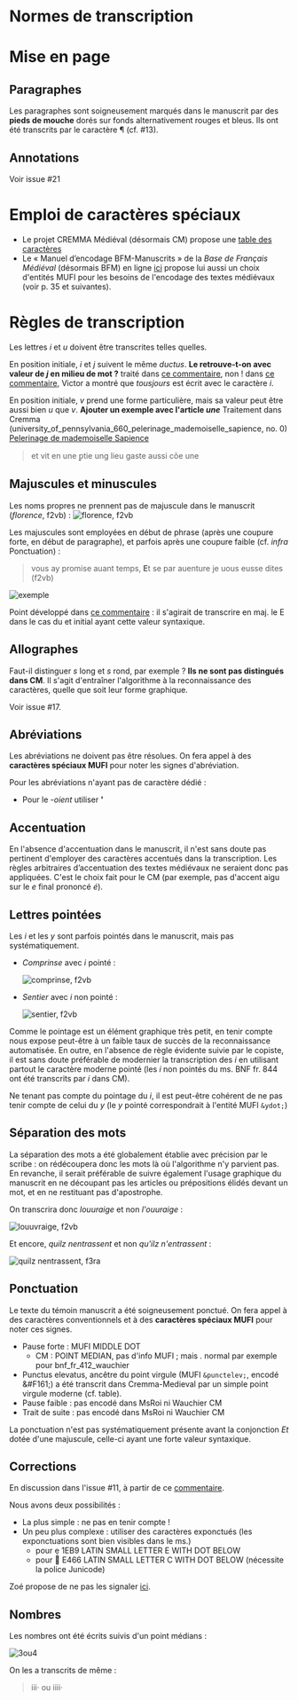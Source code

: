 Normes de transcription
====

# Mise en page
## Paragraphes
Les paragraphes sont soigneusement marqués dans le manuscrit par des **pieds de mouche** dorés sur fonds alternativement rouges et bleus. Ils ont été transcrits par le caractère ¶ (cf. #13).

## Annotations
Voir issue #21

# Emploi de caractères spéciaux
- Le projet CREMMA Médiéval (désormais CM) propose une [table des caractères](https://github.com/HTR-United/cremma-medieval/blob/main/table.csv)
- Le « Manuel d’encodage BFM-Manuscrits » de la *Base de Français Médiéval* (désormais BFM) en ligne [ici](http://bfm.ens-lyon.fr/spip.php?article282) propose lui aussi un choix d'entités MUFI pour les besoins de l'encodage des textes médiévaux (voir p. 35 et suivantes).

# Règles de transcription
Les lettres *i* et *u* doivent être transcrites telles quelles.

En position initiale, *i* et *j* suivent le même *ductus*. **Le retrouve-t-on avec valeur de *j* en milieu de mot ?** traité dans [ce commentaire](https://github.com/kristinkonstantinova/TNAH-2021-DecameronFR/issues/11#issuecomment-981391510), non ! dans [ce commentaire](https://github.com/kristinkonstantinova/TNAH-2021-DecameronFR/issues/11#issuecomment-991728058), Victor a montré que *tousjours* est écrit avec le caractère *i*.

En position initiale, *v* prend une forme particulière, mais sa valeur peut être aussi bien *u* que *v*. **Ajouter un exemple avec l'article *une***
Traitement dans Cremma (university_of_pennsylvania_660_pelerinage_mademoiselle_sapience, no. 0) [Pelerinage de mademoiselle Sapience](https://github.com/HTR-United/cremma-medieval/tree/main/university_of_pennsylvania_660_pelerinage_mademoiselle_sapience)
> et vit en une ꝑtie ung lieu gaste aussi cõe une

## Majuscules et minuscules
Les noms propres ne prennent pas de majuscule dans le manuscrit (*florence*, f2vb) :
![florence, f2vb](https://gallica.bnf.fr/iiif/ark:/12148/btv1b7100018t/f18/2266,3351,995,103/max/0/default.jpg)

Les majuscules sont employées en début de phrase (après une coupure forte, en début de paragraphe), et parfois après une coupure faible (cf. *infra* Ponctuation) :
> vous ay promise auant temps, **E**t se par auenture je uous eusse dites (f2vb)

![exemple](https://gallica.bnf.fr/iiif/ark:/12148/btv1b7100018t/f18/2232,1452,1210,227/max/0/default.jpg)

Point développé dans [ce commentaire](https://github.com/kristinkonstantinova/TNAH-2021-DecameronFR/issues/11#issuecomment-981415832) : il s'agirait de transcrire en maj. le E dans le cas du et initial ayant cette valeur syntaxique.

## Allographes
Faut-il distinguer *s* long et *s* rond, par exemple ? **Ils ne sont pas distingués dans CM**. Il s'agit d'entraîner l'algorithme à la reconnaissance des caractères, quelle que soit leur forme graphique.

Voir issue #17.

## Abréviations
Les abréviations ne doivent pas être résolues. On fera appel à des **caractères spéciaux MUFI** pour noter les signes d'abréviation.

Pour les abréviations n'ayant pas de caractère dédié :
- Pour le *-oient* utiliser **'**

## Accentuation
En l'absence d'accentuation dans le manuscrit, il n'est sans doute pas pertinent d'employer des caractères accentués dans la transcription. Les règles arbitraires d’accentuation des textes médiévaux ne seraient donc pas appliquées. C'est le choix fait pour le CM (par exemple, pas d'accent aigu sur le *e* final prononcé *é*).

## Lettres pointées
Les *i* et les *y* sont parfois pointés dans le manuscrit, mais pas systématiquement. 
- *Comprinse* avec *i* pointé :

    ![comprinse, f2vb](https://gallica.bnf.fr/iiif/ark:/12148/btv1b7100018t/f18/2814,1226,367,124/max/0/default.jpg)

- *Sentier* avec *i* non pointé :

    ![sentier, f2vb](https://gallica.bnf.fr/iiif/ark:/12148/btv1b7100018t/f18/2402,1972,262,120/max/0/default.jpg)

Comme le pointage est un élément graphique très petit, en tenir compte nous expose peut-être à un faible taux de succès de la reconnaissance automatisée. En outre, en l'absence de règle évidente suivie par le copiste, il est sans doute préférable de modernier la transcription des *i* en utilisant partout le caractère moderne pointé (les *i* non pointés du ms. BNF fr. 844 ont été transcrits par *i* dans CM).

Ne tenant pas compte du pointage du *i*, il est peut-être cohérent de ne pas tenir compte de celui du *y* (le *y* pointé correspondrait à l'entité MUFI `&ydot;`)

## Séparation des mots
La séparation des mots a été globalement établie avec précision par le scribe : on rédécoupera donc les mots là où l'algorithme n'y parvient pas. En revanche, il serait préférable de suivre également l'usage graphique du manuscrit en ne découpant pas les articles ou prépositions élidés devant un mot, et en ne restituant pas d'apostrophe.

On transcrira donc *louuraige* et non *l'ouuraige* :

![louuvraige, f2vb](https://gallica.bnf.fr/iiif/ark:/12148/btv1b7100018t/f18/2286,3676,371,103/max/0/default.jpg)

Et encore, *quilz nentrassent* et non *qu'ilz n'entrassent* :

![quilz nentrassent, f3ra](https://gallica.bnf.fr/iiif/ark:/12148/btv1b7100018t/f19/585,1843,755,140/max/0/default.jpg)


## Ponctuation
Le texte du témoin manuscrit a été soigneusement ponctué. On fera appel à des caractères conventionnels et à des **caractères spéciaux MUFI** pour noter ces signes.
- Pause forte : MUFI MIDDLE DOT
    + CM : POINT MEDIAN, pas d'info MUFI ; mais *.* normal par exemple pour bnf_fr_412_wauchier
- Punctus elevatus, ancêtre du point virgule (MUFI `&punctelev;`, encodé &#F161;) a été transcrit dans Cremma-Medieval par un simple point virgule moderne (cf. table). 
- Pause faible : pas encodé dans MsRoi ni Wauchier CM
- Trait de suite : pas encodé dans MsRoi ni Wauchier CM

La ponctuation n'est pas systématiquement présente avant la conjonction *Et* dotée d'une majuscule, celle-ci ayant une forte valeur syntaxique.

## Corrections
En discussion dans l'issue #11, à partir de ce [commentaire](https://github.com/kristinkonstantinova/TNAH-2021-DecameronFR/issues/11#issuecomment-998959561).

Nous avons deux possibilités :
- La plus simple : ne pas en tenir compte !
- Un peu plus complexe : utiliser des caractères exponctués (les exponctuations sont bien visibles dans le ms.)
    - pour ẹ 1EB9 LATIN SMALL LETTER E WITH DOT BELOW 
    - pour  E466 LATIN SMALL LETTER C WITH DOT BELOW (nécessite la police Junicode)

Zoé propose de ne pas les signaler [ici](https://github.com/kristinkonstantinova/TNAH-2021-DecameronFR/issues/11#issuecomment-1000196675).

## Nombres
Les nombres ont été écrits suivis d'un point médians :

![3ou4](https://gallica.bnf.fr/iiif/ark:/12148/btv1b7100018t/f24/3147,1106,410,161/max/0/default.jpg)

On les a transcrits de même :
> iii· ou iiii·